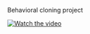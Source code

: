 Behavioral cloning project

[![Watch the video](https://github.com/Danilov-Egor/self_driving_car/blob/main/Behavioral_cloning/self_driving_1.PNG=100x20)](https://youtu.be/hf6iXHCsHmM)
